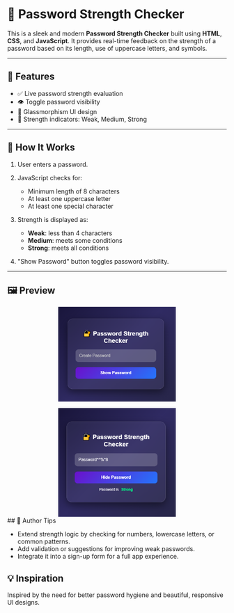 # 🔐 Password Strength Checker

This is a sleek and modern **Password Strength Checker** built using **HTML**, **CSS**, and **JavaScript**. It provides real-time feedback on the strength of a password based on its length, use of uppercase letters, and symbols.

---

## 🌟 Features

* ✅ Live password strength evaluation
* 👁️ Toggle password visibility
* 🎨 Glassmorphism UI design
* 💬 Strength indicators: Weak, Medium, Strong

---

## 🚀 How It Works

1. User enters a password.
2. JavaScript checks for:

   * Minimum length of 8 characters
   * At least one uppercase letter
   * At least one special character
3. Strength is displayed as:

   * **Weak**: less than 4 characters
   * **Medium**: meets some conditions
   * **Strong**: meets all conditions
4. "Show Password" button toggles password visibility.

---

## 🖼 Preview

<div style="display: flex; gap: 15px; flex-wrap: wrap; justify-content: center; align-items: center;">
  <img src="look/start.png" style="width: 270px;" />
  <img src="look/image.png" style="width: 270px;" />
</div>
## 🧠 Author Tips

* Extend strength logic by checking for numbers, lowercase letters, or common patterns.
* Add validation or suggestions for improving weak passwords.
* Integrate it into a sign-up form for a full app experience.


## 💡 Inspiration

Inspired by the need for better password hygiene and beautiful, responsive UI designs.
